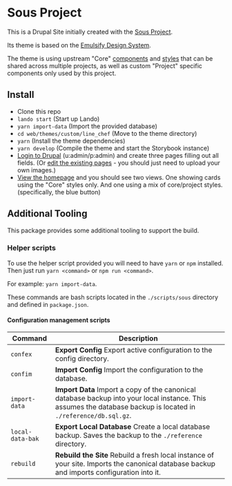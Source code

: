 # Sous Project

This is a Drupal Site initially created with the [Sous Project](https://github.com/fourkitchens/sous-drupal-project).

Its theme is based on the [Emulsify Design System](https://github.com/emulsify-ds/emulsify-design-system).

The theme is using upstream "Core" [components](https://github.com/ModulesUnraveled/sous-components-twig) and [styles](https://github.com/ModulesUnraveled/sous-styles) that can be shared across multiple projects, as well as custom "Project" specific components only used by this project.

## Install

- Clone this repo
- `lando start` (Start up Lando)
- `yarn import-data` (Import the provided database)
- `cd web/themes/custom/line_chef` (Move to the theme directory)
- `yarn` (Install the theme dependencies)
- `yarn develop` (Compile the theme and start the Storybook instance)
- [Login to Drupal](https://sous-project.lndo.site/user) (u:admin/p:admin) and create three pages filling out all fields. (Or [edit the existing pages](https://sous-project.lndo.site/admin/content) - you should just need to upload your own images.)
- [View the homepage](https://sous-project.lndo.site/) and you should see two views. One showing cards using the "Core" styles only. And one using a mix of core/project styles. (specifically, the blue button)

## Additional Tooling

This package provides some additional tooling to support the build.

### Helper scripts

To use the helper script provided you will need to have `yarn` or `npm` installed. Then just run `yarn <command>` or `npm run <command>`.

For example: `yarn import-data`.

These commands are bash scripts located in the `./scripts/sous` directory and defined in `package.json`.

#### Configuration management scripts

| Command          | Description                                                                                                                                                      |
| ---------------- | ---------------------------------------------------------------------------------------------------------------------------------------------------------------- |
| `confex`         | **Export Config** Export active configuration to the config directory.                                                                                           |
| `confim`         | **Import Config** Import the configuration to the database.                                                                                                      |
| `import-data`    | **Import Data** Import a copy of the canonical database backup into your local instance. This assumes the database backup is located in `./reference/db.sql.gz`. |
| `local-data-bak` | **Export Local Database** Create a local database backup. Saves the backup to the `./reference` directory.                                                       |
| `rebuild`        | **Rebuild the Site** Rebuild a fresh local instance of your site. Imports the canonical database backup and imports configuration into it.                       |
